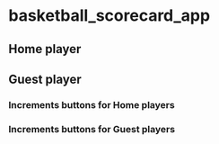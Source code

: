 # basketball_scorecard_app
## Home player
## Guest player
### Increments buttons for Home players
### Increments buttons for Guest players
